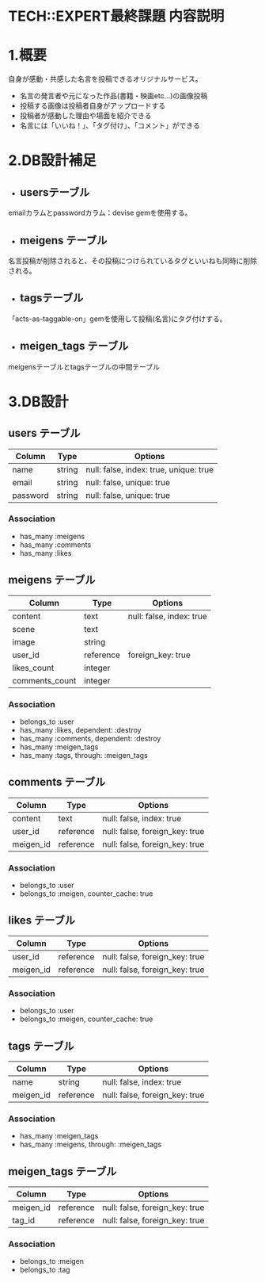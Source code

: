 
# TECH::EXPERT最終課題 内容説明
# 1.概要
自身が感動・共感した名言を投稿できるオリジナルサービス。
- 名言の発言者や元になった作品(書籍・映画etc...)の画像投稿
- 投稿する画像は投稿者自身がアップロードする
- 投稿者が感動した理由や場面を紹介できる
- 名言には「いいね！」、「タグ付け」、「コメント」ができる


# 2.DB設計補足
- ## usersテーブル
emailカラムとpasswordカラム：devise gemを使用する。
- ## meigens テーブル
名言投稿が削除されると、その投稿につけられているタグといいねも同時に削除される。
- ## tagsテーブル
「acts-as-taggable-on」gemを使用して投稿(名言)にタグ付けする。
- ## meigen_tags テーブル
meigensテーブルとtagsテーブルの中間テーブル


# 3.DB設計
## users テーブル

|Column|Type|Options|
|------|----|-------|
|name|string|null: false, index: true, unique: true|
|email|string|null: false, unique: true|
|password|string|null: false, unique: true|

### Association
- has_many :meigens
- has_many :comments
- has_many :likes


## meigens テーブル

|Column|Type|Options|
|------|----|-------|
|content|text|null: false, index: true|
|scene|text||
|image|string||
|user_id|reference|foreign_key: true|
|likes_count|integer||
|comments_count|integer||

### Association
- belongs_to :user
- has_many :likes, dependent: :destroy
- has_many :comments, dependent: :destroy
- has_many :meigen_tags
- has_many :tags, through: :meigen_tags


## comments テーブル

|Column|Type|Options|
|------|----|-------|
|content|text|null: false, index: true|
|user_id|reference|null: false, foreign_key: true|
|meigen_id|reference|null: false, foreign_key: true|

### Association
- belongs_to :user
- belongs_to :meigen, counter_cache: true


## likes テーブル

|Column|Type|Options|
|------|----|-------|
|user_id|reference|null: false, foreign_key: true|
|meigen_id|reference|null: false, foreign_key: true|

### Association
- belongs_to :user
- belongs_to :meigen, counter_cache: true


## tags テーブル

|Column|Type|Options|
|------|----|-------|
|name|string|null: false, index: true|
|meigen_id|reference|null: false, foreign_key: true|

### Association
- has_many :meigen_tags
- has_many :meigens, through: :meigen_tags


## meigen_tags テーブル

|Column|Type|Options|
|------|----|-------|
|meigen_id|reference|null: false, foreign_key: true|
|tag_id|reference|null: false, foreign_key: true|

### Association
- belongs_to :meigen
- belongs_to :tag
